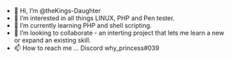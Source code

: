 - 👋 Hi, I’m @theKings-Daughter
- 👀 I’m interested in all things LINUX, PHP and Pen tester.
- 🌱 I’m currently learning PHP and shell scripting.
- 💞️ I’m looking to collaborate - an interting project that lets me learn a new or expand an existing skill.
- 📫 How to reach me ... Discord why_princess#039

<!---
theKings-Daughter/theKings-Daughter is a ✨ special ✨ repository because its `README.md` (this file) appears on your GitHub profile.
You can click the Preview link to take a look at your changes.
--->
